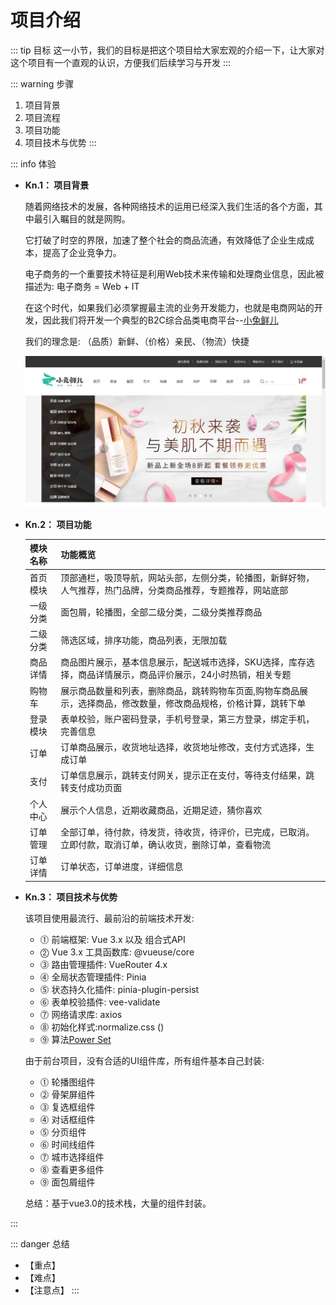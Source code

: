 # 项目介绍

::: tip 目标
这一小节，我们的目标是把这个项目给大家宏观的介绍一下，让大家对这个项目有一个直观的认识，方便我们后续学习与开发
:::

::: warning 步骤

1. 项目背景
2. 项目流程
3. 项目功能
4. 项目技术与优势
:::

::: info 体验

* **Kn.1： 项目背景**

  随着网络技术的发展，各种网络技术的运用已经深入我们生活的各个方面，其中最引入瞩目的就是网购。

  它打破了时空的界限，加速了整个社会的商品流通，有效降低了企业生成成本，提高了企业竞争力。
  
  电子商务的一个重要技术特征是利用Web技术来传输和处理商业信息，因此被描述为: 电子商务 = Web + IT

  在这个时代，如果我们必须掌握最主流的业务开发能力，也就是电商网站的开发，因此我们将开发一个典型的B2C综合品类电商平台--[小兔鲜儿](http://erabbit.itheima.net/#/)

  我们的理念是: （品质）新鲜、（价格）亲民、（物流）快捷

  ![xiaotuxianer](./images/1616248027640.e3494754.png)

* **Kn.2： 项目功能**

  |   模块名称  | 功能概览  |
  |  ----  | ----  |
  | 首页模块  | 顶部通栏，吸顶导航，网站头部，左侧分类，轮播图，新鲜好物，人气推荐，热门品牌，分类商品推荐，专题推荐，网站底部 |
  | 一级分类  | 面包屑，轮播图，全部二级分类，二级分类推荐商品|
  | 二级分类  | 筛选区域，排序功能，商品列表，无限加载|
  | 商品详情  | 商品图片展示，基本信息展示，配送城市选择，SKU选择，库存选择，商品详情展示，商品评价展示，24小时热销，相关专题|
  | 购物车  | 展示商品数量和列表，删除商品，跳转购物车页面,购物车商品展示，选择商品，修改数量，修改商品规格，价格计算，跳转下单 |
  | 登录模块  | 表单校验，账户密码登录，手机号登录，第三方登录，绑定手机，完善信息 |
  | 订单  | 订单商品展示，收货地址选择，收货地址修改，支付方式选择，生成订单|
  | 支付  | 订单信息展示，跳转支付网关，提示正在支付，等待支付结果，跳转支付成功页面|
  | 个人中心  | 展示个人信息，近期收藏商品，近期足迹，猜你喜欢 |
  | 订单管理  | 全部订单，待付款，待发货，待收货，待评价，已完成，已取消。立即付款，取消订单，确认收货，删除订单，查看物流 |
  | 订单详情  | 订单状态，订单进度，详细信息 |

* **Kn.3： 项目技术与优势**

  该项目使用最流行、最前沿的前端技术开发:

  * ⓵ 前端框架: Vue 3.x 以及 组合式API
  * ⓶ Vue 3.x 工具函数库: @vueuse/core
  * ⓷ 路由管理插件: VueRouter 4.x
  * ⓸ 全局状态管理插件: Pinia
  * ⓹ 状态持久化插件: pinia-plugin-persist
  * ⓺ 表单校验插件: vee-validate
  * ⓻ 网络请求库:  axios
  * ⓼ 初始化样式:normalize.css ()
  * ⓽ 算法[Power Set](https://github.com/trekhleb/javascript-algorithms/tree/master/src/algorithms/sets/power-set)

  由于前台项目，没有合适的UI组件库，所有组件基本自己封装:

  * ⓵ 轮播图组件
  * ⓶ 骨架屏组件
  * ⓷ 复选框组件
  * ⓸ 对话框组件
  * ⓹ 分页组件
  * ⓺ 时间线组件
  * ⓻ 城市选择组件
  * ⓼ 查看更多组件
  * ⓽ 面包屑组件

  总结：基于vue3.0的技术栈，大量的组件封装。

:::

::: danger 总结

* 【重点】
* 【难点】
* 【注意点】
:::
